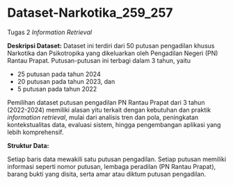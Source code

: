 # Dataset-Narkotika_259_257
Tugas 2 _Information Retrieval_

**Deskripsi Dataset:**
Dataset ini terdiri dari 50 putusan pengadilan khusus Narkotika dan Psikotropika yang dikeluarkan oleh Pengadilan Negeri (PN) Rantau Prapat. 
Putusan-putusan ini terbagi dalam 3 tahun, yaitu 
- 25 putusan pada tahun 2024
- 20 putusan pada tahun 2023, dan
- 5 putusan pada tahun 2022

Pemilihan dataset putusan pengadilan PN Rantau Prapat dari 3 tahun (2022-2024) memiliki alasan yitu terkait dengan kebutuhan dan praktik _information retrieval_, 
mulai dari analisis tren dan pola, peningkatan kontekstualitas data, evaluasi sistem, hingga pengembangan aplikasi yang lebih komprehensif.

**Struktur Data:**

Setiap baris data mewakili satu putusan pengadilan. Setiap putusan memiliki informasi seperti nomor putusan, lembaga peradilan (PN Rantau Prapat), 
barang bukti yang disita, serta amar atau diktum putusan pengadilan.
